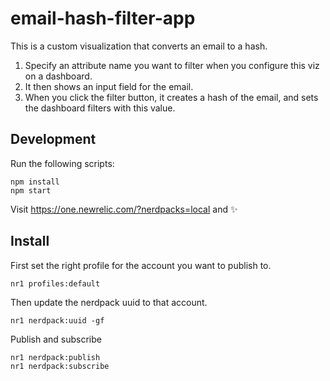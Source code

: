 # email-hash-filter-app

This is a custom visualization that converts an email to a hash.

1. Specify an attribute name you want to filter when you configure this viz on a dashboard.
2. It then shows an input field for the email.
3. When you click the filter button, it creates a hash of the email, and sets the dashboard filters with this value.

## Development

Run the following scripts:

```
npm install
npm start
```

Visit https://one.newrelic.com/?nerdpacks=local and :sparkles:

## Install

First set the right profile for the account you want to publish to.
```
nr1 profiles:default
```

Then update the nerdpack uuid to that account.
```
nr1 nerdpack:uuid -gf
```

Publish and subscribe
```
nr1 nerdpack:publish
nr1 nerdpack:subscribe
```
